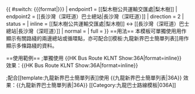 {{ #switch: {{{format|}}}
  | endpoint1 = [[梨木樹公共運輸交匯處|梨木樹]]
  | endpoint2 = [[長沙灣（深旺道）巴士總站|長沙灣（深旺道）]]
  | direction = 2
  | status =
  | inline = [[梨木樹公共運輸交匯處|梨木樹]] ↔ [[長沙灣（深旺道）巴士總站|長沙灣（深旺道）]]
  | normal =
  | full =
}}<noinclude>
==用法==
本模板可單獨使用用作顯示有關路綫的兩邊總站或循環點，亦可配合[[模板:九龍新界巴士簡單列表]]用作顯示多條路綫的資料。

==使用範例==
;單獨使用
<nowiki>{{HK Bus Route KLNT Show:36A|format=inline}}</nowiki><br>
效果：{{HK Bus Route KLNT Show:36A|format=inline}}

;配合[[template:九龍新界巴士簡單列表]]使用
<nowiki>{{九龍新界巴士簡單列表|36A}}</nowiki>
效果：{{九龍新界巴士簡單列表|36A}}
[[Category:九龍巴士路線模板|036A]]</noinclude>